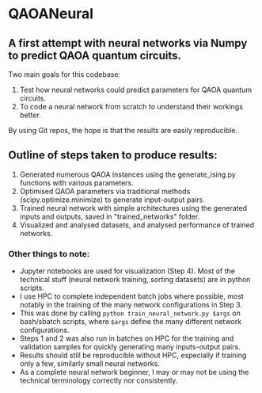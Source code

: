 # QAOANeural  
## A first attempt with neural networks via Numpy to predict QAOA quantum circuits.  
Two main goals for this codebase:  
1) Test how neural networks could predict parameters for QAOA quantum circuits.  
2) To code a neural network from scratch to understand their workings better.  
  
By using Git repos, the hope is that the results are easily reproducible.  
  
## Outline of steps taken to produce results:  
1. Generated numerous QAOA instances using the generate_ising.py functions with various parameters.  
2. Optimised QAOA parameters via traditional methods (scipy.optimize.minimize) to generate input-output pairs.  
3. Trained neural network with simple architectures using the generated inputs and outputs, saved in "trained_networks" folder.  
4. Visualized and analysed datasets, and analysed performance of trained networks.  
  
### Other things to note:  
- Jupyter notebooks are used for visualization (Step 4). Most of the technical stuff (neural network training, sorting datasets) are in python scripts.  
- I use HPC to complete independent batch jobs where possible, most notably in the training of the many network configurations in Step 3.
- This was done by calling `python train_neural_network.py $args` on bash/sbatch scripts, where `$args` define the many different network configurations.  
- Steps 1 and 2 was also run in batches on HPC for the training and validation samples for quickly generating many inputs-output pairs.  
- Results should still be reproducible without HPC, especially if training only a few, similarly small neural networks.
- As a complete neural network beginner, I may or may not be using the technical terminology correctly nor consistently.  
